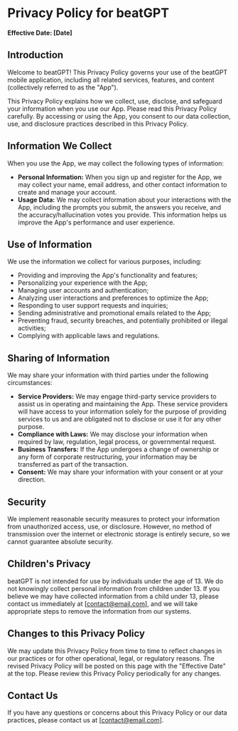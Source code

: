 # Privacy Policy for beatGPT

**Effective Date: [Date]**

## Introduction

Welcome to beatGPT! This Privacy Policy governs your use of the beatGPT mobile application, including all related services, features, and content (collectively referred to as the "App").

This Privacy Policy explains how we collect, use, disclose, and safeguard your information when you use our App. Please read this Privacy Policy carefully. By accessing or using the App, you consent to our data collection, use, and disclosure practices described in this Privacy Policy.

## Information We Collect

When you use the App, we may collect the following types of information:

- **Personal Information:** When you sign up and register for the App, we may collect your name, email address, and other contact information to create and manage your account.
- **Usage Data:** We may collect information about your interactions with the App, including the prompts you submit, the answers you receive, and the accuracy/hallucination votes you provide. This information helps us improve the App's performance and user experience.

## Use of Information

We use the information we collect for various purposes, including:

- Providing and improving the App's functionality and features;
- Personalizing your experience with the App;
- Managing user accounts and authentication;
- Analyzing user interactions and preferences to optimize the App;
- Responding to user support requests and inquiries;
- Sending administrative and promotional emails related to the App;
- Preventing fraud, security breaches, and potentially prohibited or illegal activities;
- Complying with applicable laws and regulations.

## Sharing of Information

We may share your information with third parties under the following circumstances:

- **Service Providers:** We may engage third-party service providers to assist us in operating and maintaining the App. These service providers will have access to your information solely for the purpose of providing services to us and are obligated not to disclose or use it for any other purpose.
- **Compliance with Laws:** We may disclose your information when required by law, regulation, legal process, or governmental request.
- **Business Transfers:** If the App undergoes a change of ownership or any form of corporate restructuring, your information may be transferred as part of the transaction.
- **Consent:** We may share your information with your consent or at your direction.

## Security

We implement reasonable security measures to protect your information from unauthorized access, use, or disclosure. However, no method of transmission over the internet or electronic storage is entirely secure, so we cannot guarantee absolute security.

## Children's Privacy

beatGPT is not intended for use by individuals under the age of 13. We do not knowingly collect personal information from children under 13. If you believe we may have collected information from a child under 13, please contact us immediately at [contact@email.com], and we will take appropriate steps to remove the information from our systems.

## Changes to this Privacy Policy

We may update this Privacy Policy from time to time to reflect changes in our practices or for other operational, legal, or regulatory reasons. The revised Privacy Policy will be posted on this page with the "Effective Date" at the top. Please review this Privacy Policy periodically for any changes.

## Contact Us

If you have any questions or concerns about this Privacy Policy or our data practices, please contact us at [contact@email.com].
